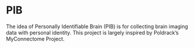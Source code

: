 # PIB
The idea of Personally Identifiable Brain (PIB) is for collecting brain imaging data with personal identity.  This project is largely inspired by Poldrack’s MyConnectome Project.
